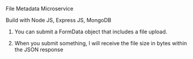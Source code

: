 File Metadata Microservice

Build with Node JS, Express JS, MongoDB

1) You can submit a FormData object that includes a file upload.

2) When you submit something, I will receive the file size in bytes within the JSON response
  